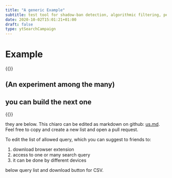 ```yaml
---
title: "A generic Example"
subtitle: test tool for shadow-ban detection, algorithmic filtering, personalization in searches 
date: 2020-10-02T15:01:21+01:00
draft: false
type: ytSearchCampaign
---
```


# Example

{{<colorblock text="Each person gots different results! Collaboratively we can show what happen">}} 

## (An experiment among the many)
## you can build the next one

{{<colorblock text="Collective observation of youtube personalization in US election, follow for more">}}

they are below. This chiaro can be edited as markdown on github: [us.md](https://github.com/tracking-exposed/youtube.tracking.exposed/blob/master/content/chiaro/us.md). Feel free to copy and create a new list and open a pull request.

To edit the list of allowed query, which you can suggest to friends to:

1. download browser extension
2. access to one or many search query
3. it can be done by different devices

below query list and download button for CSV.

<!-- below here is appended content generated by:

    youtube.tracking.exposed/themes/trex/layouts/ytSearchCampaign/single.html
    Which calls
    youtube.tracking.exposed/statis/js/sunnyhack.js
    It calls onload the js function getCampaignQueryStats('experiment')
    As argument takes the campaign name, the variable comes from the URL 
    and thus, from this filename. 
    Then, behind the scene, an API call to 
    /api/v2/queries/<campaignName>
 -->
